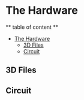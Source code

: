 # The Hardware

** table of content **
- [The Hardware](#the-hardware)
  - [3D Files](#3d-files)
  - [Circuit](#circuit)

## 3D Files




## Circuit
